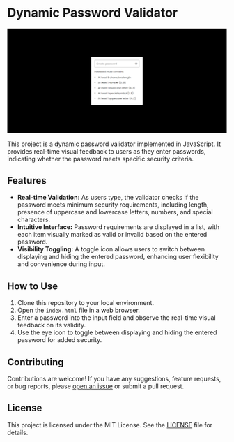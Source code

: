 # Dynamic Password Validator

![Preview Image](pass.png)

This project is a dynamic password validator implemented in JavaScript. It provides real-time visual feedback to users as they enter passwords, indicating whether the password meets specific security criteria.

## Features

- **Real-time Validation:** As users type, the validator checks if the password meets minimum security requirements, including length, presence of uppercase and lowercase letters, numbers, and special characters.
- **Intuitive Interface:** Password requirements are displayed in a list, with each item visually marked as valid or invalid based on the entered password.
- **Visibility Toggling:** A toggle icon allows users to switch between displaying and hiding the entered password, enhancing user flexibility and convenience during input.

## How to Use

1. Clone this repository to your local environment.
2. Open the `index.html` file in a web browser.
3. Enter a password into the input field and observe the real-time visual feedback on its validity.
4. Use the eye icon to toggle between displaying and hiding the entered password for added security.

## Contributing

Contributions are welcome! If you have any suggestions, feature requests, or bug reports, please [open an issue](https://github.com/yourusername/dynamic-password-validator/issues) or submit a pull request.

## License

This project is licensed under the MIT License. See the [LICENSE](LICENSE) file for details.
